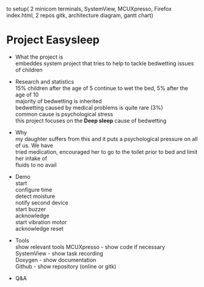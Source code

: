 to setup( 2 minicom terminals, SystemView, MCUXpresso, Firefox index.html, 2 repos gitk,
architecture diagram, gantt chart)  


# Project Easysleep  

- What the project is  
embeddes system project that tries to help to tackle bedwetting issues of children  

- Research and statistics  
15% children after the age of 5 continue to wet the bed, 5% after the age of 10  
majority of bedwetting is inherited  
bedwetting caused by medical problems is quite rare (3%)  
common cause is psychological stress  
this project focuses on the **Deep sleep** cause of bedwetting  

- Why  
my daughter suffers from this and it puts a psychological pressure on all of us. We have  
tried medication, encouraged her to go to the toilet prior to bed and limit her intake of  
fluids to no avail

- Demo  
start  
configure time  
detect moisture  
notify second device  
start buzzer  
acknowledge  
start vibration motor  
acknowledge
reset

- Tools  
show relevant tools
MCUXpresso - show code if necessary   
SystemView - show task recording  
Doxygen - show documentation  
Github - show repository (online or gitk)  

- Q&A


